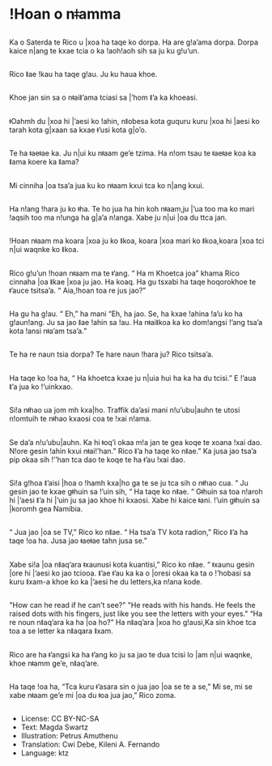 # !Hoan o nǂamma

##
Ka o Saterda te Rico u |xoa ha taqe ko dorpa. Ha are g!a’ama dorpa. Dorpa kaice n|ang te kxae tcia o ka !aoh!aoh sih sa ju ku g!u’un.

##
Rico ǁae !kau ha taqe g!au. Ju ku haua khoe.

##
Khoe jan sin sa o nǂaiǁ’ama tciasi sa |’hom ǁ’a ka khoeasi.

##
ǂOahmh du |xoa hi |’aesi ko !ahin, nǁobesa kota guquru kuru |xoa hi |aesi ko tarah kota g|xaan sa kxae ǂ’usi kota g|o’o.

##
Te ha ǂaeǂae ka. Ju n|ui ku nǂaam ge’e tzima. Ha n!om tsau te ǂaeǂae koa ka ǁama koere ka ǁama?

##
Mi cinniha |oa tsa’a jua ku ko nǂaam kxui tca ko n|ang kxui.

##
Ha n!ang !hara ju ko ǂha. Te ho jua ha hin koh nǂaam,ju |’ua too ma ko mari !aqsih too ma n!unga ha g|a’a n!anga. Xabe ju n|ui |oa du ttca jan.

##
!Hoan nǂaam ma koara |xoa ju ko ǁkoa, koara |xoa mari ko ǁkoa,koara |xoa tci n|ui waqnke ko ǁkoa.

##
Rico g!u’un !hoan nǂaam ma te ǂ’ang. “ Ha m Khoetca joa” khama Rico cinnaha |oa ǁkae |xoa ju jao. Ha koaq. Ha gu tsxabi ha taqe hoqorokhoe te ǂ’auce tsitsa’a. “ Aia,!hoan toa re jus jao?”

##
Ha gu ha g!au. “ Eh,” ha mani “Eh, ha jao. Se, ha kxae !ahina !a’u ko ha g!aun!ang. Ju sa jao ǁae !ahin sa !au. Ha nǂaiǁkoa ka ko dom!angsi !’ang tsa’a kota !ansi nǂa’am tsa’a.”

##
Te ha re naun tsia dorpa? Te hare naun !hara ju? Rico tsitsa’a.

##
Ha taqe ko !oa ha, “ Ha khoetca kxae ju n|uia hui ha ka ha du tcisi.” E !’aua ǁ’a jua ko !’uinkxao.

##
Si!a nǂhao ua jom mh kxa|ho. Traffik da’asi mani n!u’ubu|auhn te utosi n!omtuih te nǂhao kxaosi coa te !xai n!ama.

##
Se da’a n!u’ubu|auhn. Ka hi ǂoq’i okaa m!a jan te gea koqe te xoana !xai dao. N!ore gesin !ahin kxui nǂai!’han.” Rico ǁ’a ha taqe ko nǁae.” Ka jusa jao tsa’a pip okaa sih !’’han tca dao te koqe te ha ǂ’au !xai dao.

##
Si!a g!hoa ǁ’aisi |hoa o !hamh kxa|ho ga te se ju tca sih o nǂhao cua. “ Ju gesin jao te kxae gǂhuin sa !’uin sih, “ Ha taqe ko nǁae. “ Gǂhuin sa toa n!aroh hi |’aesi ǁ’a hi |’uin ju sa jao khoe hi kxaosi. Xabe hi kaice ǂani. !’uin gǂhuin sa |koromh gea Namibia.

##
“ Jua jao |oa se TV,” Rico ko nǁae. “ Ha tsa’a TV kota radion,” Rico ǁ’a ha taqe !oa ha. Jusa jao ǂaeǂae tahn jusa se.”

##
Xabe si!a |oa nǁaq’ara ǂxaunusi kota kuantisi,” Rico ko nǁae. “ ǂxaunu gesin |ore hi |’aesi ko jao tciooa. ǁ’ae ǂ’au ka ka o |oresi okaa ka ta o !’hobasi sa kuru ǁxam-a khoe ko ka |’aesi he du letters,ka n!ana kode.

##
<Translate and delete English text> "How can he read if he can't see?" "He reads with his hands. He feels the raised dots with his fingers, just like you see the letters with your eyes."
“Ha re noun nǁaq’ara ka ha |oa ho?” Ha nǁaq’ara |xoa ho g!ausi,Ka sin khoe tca toa a se letter ka nǁaqara ǁxam.

##
Rico are ha ǂ’angsi ka ha ǂ’ang ko ju sa jao te dua tcisi lo |am n|ui waqnke, khoe nǂamm ge’e, nǁaq’are.

##
Ha taqe !oa ha, “Tca kuru ǂ’asara sin o jua jao |oa se te a se,” Mi se, mi se xabe nǂaam ge’e mi |oa du ǂoa jua jao,” Rico zoma.

##
* License: CC BY-NC-SA
* Text: Magda Swartz
* Illustration: Petrus Amuthenu
* Translation: Cwi Debe, Kileni A. Fernando
* Language: ktz
